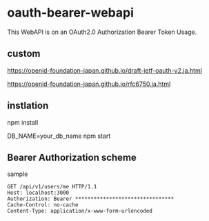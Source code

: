 # oauth-bearer-webapi

This WebAPI is on an OAuth2.0 Authorization Bearer Token Usage.

## custom
https://openid-foundation-japan.github.io/draft-ietf-oauth-v2.ja.html

https://openid-foundation-japan.github.io/rfc6750.ja.html

## instlation

npm install

DB_NAME=your_db_name npm start


## Bearer Authorization scheme

sample
```
GET /api/v1/users/me HTTP/1.1
Host: localhost:3000
Authorization: Bearer ********************************
Cache-Control: no-cache
Content-Type: application/x-www-form-urlencoded
```

